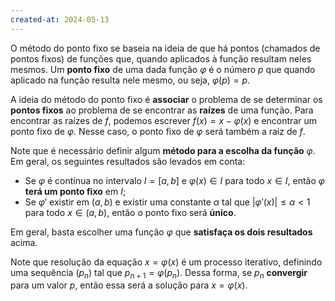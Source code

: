 ```yaml
---
created-at: 2024-05-13
---
```


O método do ponto fixo se baseia na ideia de que há pontos (chamados de pontos fixos) de funções que, quando aplicados à função resultam neles mesmos. Um **ponto fixo** de uma dada função $\varphi$ é o número $p$ que quando aplicado na função resulta nele mesmo, ou seja, $\varphi(p) = p$.

A ideia do método do ponto fixo é **associar** o problema de se determinar os **pontos fixos** ao problema de se encontrar as **raízes** de uma função. Para encontrar as raízes de $f$, podemos escrever $f(x) = x - \varphi(x)$ e encontrar um ponto fixo de $\varphi$. Nesse caso, o ponto fixo de $\varphi$ será também a raiz de $f$.

Note que é necessário definir algum **método para a escolha da função** $\varphi$. Em geral, os seguintes resultados são levados em conta:

-   Se $\varphi$ é contínua no intervalo $I = [a,b]$ e $\varphi(x) \in I$ para todo $x \in I$, então $\varphi$ **terá um ponto fixo** em $I$;
-   Se $\varphi '$ existir em $(a,b)$ e existir uma constante $\alpha$ tal que $|\varphi '(x)| \leq \alpha < 1$ para todo $x \in (a,b)$, então o ponto fixo será **único**.

Em geral, basta escolher uma função $\varphi$ que **satisfaça os dois resultados** acima.

Note que resolução da equação $x = \varphi(x)$ é um processo iterativo, definindo uma sequência $(p_n)$ tal que $p_{n+1} = \varphi(p_n)$. Dessa forma, se $p_n$ **convergir** para um valor $p$, então essa será a solução para $x = \varphi(x)$.